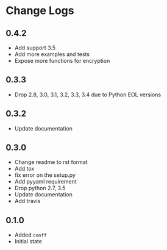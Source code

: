 # Change Logs

## 0.4.2
- Add support 3.5
- Add more examples and tests
- Expose more functions for encryption

## 0.3.3
- Drop 2.8, 3.0, 3.1, 3.2, 3.3, 3.4 due to Python EOL versions

## 0.3.2
- Update documentation

## 0.3.0
- Change readme to rst format
- Add tox
- fix error on the setup.py
- Add pyyaml requirement
- Drop python 2.7, 3.5
- Update documentation
- Add travis

## 0.1.0
- Added ``conff``
- Initial state
